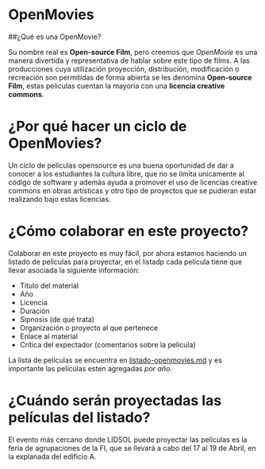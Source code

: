 # OpenMovies

##¿Qué es una OpenMovie?

Su nombre real es **Open-source Film**, pero creemos que *OpenMovie* es una manera divertida y  representativa de hablar sobre este tipo de films.
A las producciones cuya utilización proyección, distribución, modificación o recreación son permitidas de forma abierta se les denomina **Open-source Film**, estas peliculas cuentan la mayoría con una **licencia creative commons**.

# ¿Por qué hacer un ciclo de OpenMovies?

Un ciclo de películas opensource es una buena oportunidad de dar a conocer a los estudiantes la cultura libre, que no se limita unicamente al código de software y además ayuda a promover el uso de licencias creative commons en obras artísticas y otro tipo de proyectos que se pudieran estar realizando bajo estas licencias.

# ¿Cómo colaborar en este proyecto?

Colaborar en este proyecto es muy fácil, por ahora estamos haciendo un listado de películas para proyectar, en el listadp cada película tiene que llevar asociada la siguiente información:

- Titulo del material
- Año
- Licencia
- Duración
- Sipnosis (de qué trata)
- Organización o proyecto al que pertenece
- Enlace al material
- Crítica del expectador (comentarios sobre la película)

La lista de películas se encuentra en [listado-openmovies.md](https://www.github.com/lidsol/material-didactico/openmovies) y es importante las películas esten agregadas _por año_.

# ¿Cuándo serán proyectadas las películas del listado?

El evento más cercano donde LIDSOL puede proyectar las películas es la feria de agrupaciones de la FI, que se llevará a cabo del  17 al 19 de Abril, en la explanada del edificio A.
